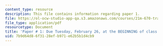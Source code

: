 ```yaml
---
content_type: resource
description: This file contains information regarding paper 1.
file: https://ol-ocw-studio-app-qa.s3.amazonaws.com/courses/21m-670-traditions-in-american-concert-dance-gender-and-autobiography-spring-2008/7b9d64d86f3128efb971e62b5b1d4cb9_MIT21M_670S08_paper1.pdf
file_type: application/pdf
resourcetype: Document
title: 'Paper # 1: Due Tuesday, February 26, at the BEGINNING of class'
uid: 7b9d64d8-6f31-28ef-b971-e62b5b1d4cb9
---
```

